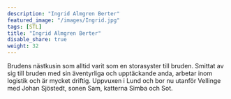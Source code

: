 ```yaml
---
description: "Ingrid Almgren Berter"
featured_image: "/images/Ingrid.jpg"
tags: [STL]
title: "Ingrid Almgren Berter"
disable_share: true
weight: 32
---
```

Brudens nästkusin som alltid varit som en storasyster till bruden. Smittat av sig till bruden med sin äventyrliga och upptäckande anda, arbetar inom logistik och är mycket driftig. Uppvuxen i Lund och bor nu utanför Vellinge med Johan Sjöstedt, sonen Sam, katterna Simba och Sot. 